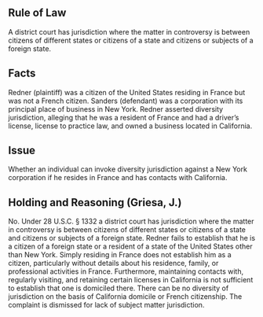 ## Rule of Law

A district court has jurisdiction where the matter in controversy is between citizens of different states or citizens of a state and citizens or subjects of a foreign state.

## Facts

Redner (plaintiff) was a citizen of the United States residing in France but was not a French citizen. Sanders (defendant) was a corporation with its principal place of business in New York. Redner asserted diversity jurisdiction, alleging that he was a resident of France and had a driver’s license, license to practice law, and owned a business located in California.

## Issue

Whether an individual can invoke diversity jurisdiction against a New York corporation if he resides in France and has contacts with California.

## Holding and Reasoning (Griesa, J.)

No. Under 28 U.S.C. § 1332 a district court has jurisdiction where the matter in controversy is between citizens of different states or citizens of a state and citizens or subjects of a foreign state. Redner fails to establish that he is a citizen of a foreign state or a resident of a state of the United States other than New York. Simply residing in France does not establish him as a citizen, particularly without details about his residence, family, or professional activities in France. Furthermore, maintaining contacts with, regularly visiting, and retaining certain licenses in California is not sufficient to establish that one is domiciled there. There can be no diversity of jurisdiction on the basis of California domicile or French citizenship. The complaint is dismissed for lack of subject matter jurisdiction.
